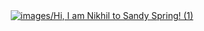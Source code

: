   <!-- Hi there! Feel free to make this your own but don't use my data -->
  
<div align="center">
  <a href="https://justnikhill.github.io/"><img src="images/Hi, I am Nikhil to Sandy Spring! (1)" alt="images/Hi, I am Nikhil to Sandy Spring! (1)" ></a>

  <br>
  
